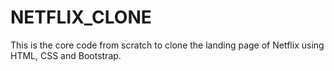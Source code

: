 # NETFLIX_CLONE
This is the core code from scratch to clone the landing page of Netflix using HTML, CSS and Bootstrap.
